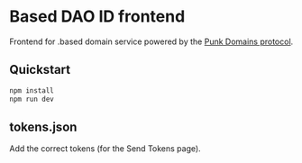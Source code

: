 # Based DAO ID frontend

Frontend for .based domain service powered by the [Punk Domains protocol](https://punk.domains).

## Quickstart

```bash
npm install
npm run dev
```

## tokens.json

Add the correct tokens (for the Send Tokens page).
